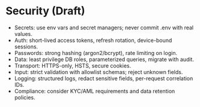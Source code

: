 # Security (Draft)

- Secrets: use env vars and secret managers; never commit .env with real values.
- Auth: short-lived access tokens, refresh rotation, device-bound sessions.
- Passwords: strong hashing (argon2/bcrypt), rate limiting on login.
- Data: least privilege DB roles, parameterized queries, migrate with audit.
- Transport: HTTPS-only, HSTS, secure cookies.
- Input: strict validation with allowlist schemas; reject unknown fields.
- Logging: structured logs, redact sensitive fields, per-request correlation IDs.
- Compliance: consider KYC/AML requirements and data retention policies.
